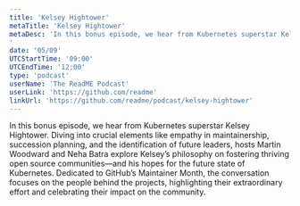 ```yaml
---
title: 'Kelsey Hightower'
metaTitle: 'Kelsey Hightower'
metaDesc: 'In this bonus episode, we hear from Kubernetes superstar Kelsey Hightower. Diving into crucial elements like empathy in maintainership, succession planning, and the identification of future leaders, hosts Martin Woodward and Neha Batra explore Kelsey’s philosophy on fostering thriving open source communities—and his hopes for the future state of Kubernetes. Dedicated to GitHub’s Maintainer Month, the conversation focuses on the people behind the projects, highlighting their extraordinary effort and celebrating their impact on the community.
'
date: '05/09'
UTCStartTime: '09:00'
UTCEndTime: '12:00'
type: 'podcast'
userName: 'The ReadME Podcast'
userLink: 'https://github.com/readme'
linkUrl: 'https://github.com/readme/podcast/kelsey-hightower'
---
```


In this bonus episode, we hear from Kubernetes superstar Kelsey Hightower. Diving into crucial elements like empathy in maintainership, succession planning, and the identification of future leaders, hosts Martin Woodward and Neha Batra explore Kelsey’s philosophy on fostering thriving open source communities—and his hopes for the future state of Kubernetes. Dedicated to GitHub’s Maintainer Month, the conversation focuses on the people behind the projects, highlighting their extraordinary effort and celebrating their impact on the community.
